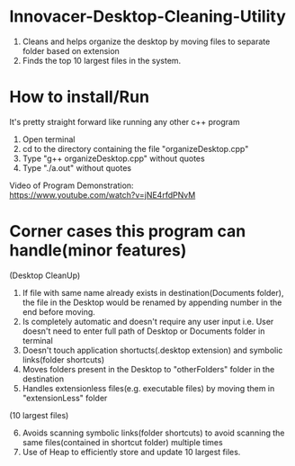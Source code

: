 # Innovacer-Desktop-Cleaning-Utility
1. Cleans and helps organize the desktop by moving files to separate folder based on extension
2. Finds the top 10 largest files in the system.


# How to install/Run
It's pretty straight forward like running any other c++ program
1. Open terminal
2. cd to the directory containing the file "organizeDesktop.cpp"
3. Type "g++ organizeDesktop.cpp" without quotes
4. Type "./a.out" without quotes

Video of Program Demonstration:  
https://www.youtube.com/watch?v=jNE4rfdPNvM

# Corner cases this program can handle(minor features)
(Desktop CleanUp)
1. If file with same name already exists in destination(Documents folder), the file in the Desktop would be renamed by     appending number in the end before moving.
2. Is completely automatic and doesn't require any user input i.e. User doesn't need to enter full path of Desktop or Documents folder in terminal
3. Doesn't touch application shortucts(.desktop extension) and symbolic links(folder shortcuts)
4. Moves folders present in the Desktop to "otherFolders" folder in the destination
5. Handles extensionless files(e.g. executable files) by moving them in "extensionLess" folder

(10 largest files)

6. Avoids scanning symbolic links(folder shortcuts) to avoid scanning the same files(contained in shortcut folder) multiple times
7. Use of Heap to efficiently store and update 10 largest files.
